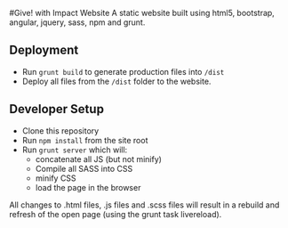 #Give! with Impact Website
A static website built using html5, bootstrap, angular, jquery, sass, npm and grunt.

## Deployment
- Run `grunt build` to generate production files into `/dist`
- Deploy all files from the `/dist` folder to the website.

## Developer Setup
- Clone this repository
- Run `npm install` from the site root
- Run `grunt server` which will:
  - concatenate all JS (but not minify)
  - Compile all SASS into CSS
  - minify CSS
  - load the page in the browser 
 
All changes to .html files, .js files and .scss files will result in a rebuild and refresh of the open page (using the grunt task livereload).


